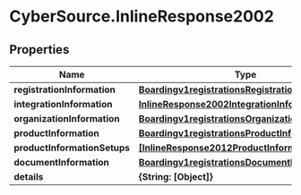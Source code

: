 # CyberSource.InlineResponse2002

## Properties
Name | Type | Description | Notes
------------ | ------------- | ------------- | -------------
**registrationInformation** | [**Boardingv1registrationsRegistrationInformation**](Boardingv1registrationsRegistrationInformation.md) |  | [optional] 
**integrationInformation** | [**InlineResponse2002IntegrationInformation**](InlineResponse2002IntegrationInformation.md) |  | [optional] 
**organizationInformation** | [**Boardingv1registrationsOrganizationInformation**](Boardingv1registrationsOrganizationInformation.md) |  | [optional] 
**productInformation** | [**Boardingv1registrationsProductInformation**](Boardingv1registrationsProductInformation.md) |  | [optional] 
**productInformationSetups** | [**[InlineResponse2012ProductInformationSetups]**](InlineResponse2012ProductInformationSetups.md) |  | [optional] 
**documentInformation** | [**Boardingv1registrationsDocumentInformation**](Boardingv1registrationsDocumentInformation.md) |  | [optional] 
**details** | **{String: [Object]}** |  | [optional] 



